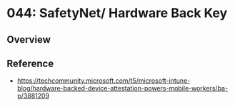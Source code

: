 # 044: SafetyNet/ Hardware Back Key

## Overview



## Reference

* https://techcommunity.microsoft.com/t5/microsoft-intune-blog/hardware-backed-device-attestation-powers-mobile-workers/ba-p/3881209

